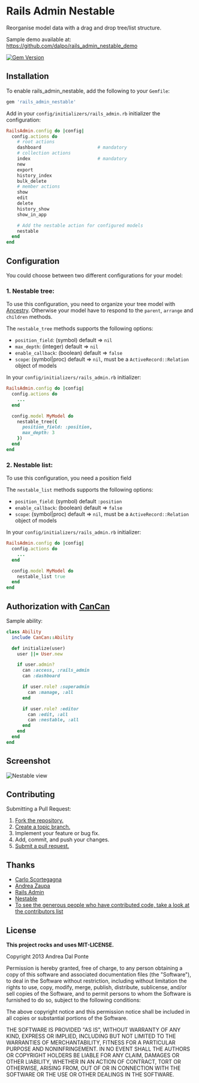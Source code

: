 # Rails Admin Nestable

Reorganise model data with a drag and drop tree/list structure.

Sample demo available at: https://github.com/dalpo/rails_admin_nestable_demo

[![Gem Version](https://badge.fury.io/rb/rails_admin_nestable.png)](http://badge.fury.io/rb/rails_admin_nestable)

## Installation

To enable rails_admin_nestable, add the following to your `Gemfile`:

```ruby
gem 'rails_admin_nestable'
```

Add in your `config/initializers/rails_admin.rb` initializer the configuration:
```ruby
RailsAdmin.config do |config|
  config.actions do
    # root actions
    dashboard                     # mandatory
    # collection actions
    index                         # mandatory
    new
    export
    history_index
    bulk_delete
    # member actions
    show
    edit
    delete
    history_show
    show_in_app

    # Add the nestable action for configured models
    nestable
  end
end
```

## Configuration
You could choose between two different configurations for your model:

### 1. Nestable tree:
To use this configuration, you need to organize your tree model with [Ancestry](https://github.com/stefankroes/ancestry).
Otherwise your model have to respond to the `parent`, `arrange` and `children` methods.

The `nestable_tree` methods supports the following options:
  * `position_field`: (symbol) default => `nil`
  * `max_depth`: (integer) default => `nil`
  * `enable_callback`: (boolean) default => `false`
  * `scope`: (symbol|proc) default => `nil`, must be a `ActiveRecord::Relation` object of models

In your `config/initializers/rails_admin.rb` initializer:
```ruby
RailsAdmin.config do |config|
  config.actions do
    ...
  end

  config.model MyModel do
    nestable_tree({
      position_field: :position,
      max_depth: 3
    })
  end
end
```


### 2. Nestable list:
To use this configuration, you need a position field

The `nestable_list` methods supports the following options:
  * `position_field`: (symbol) default `:position`
  * `enable_callback`: (boolean) default => `false`
  * `scope`: (symbol|proc) default => `nil`, must be a `ActiveRecord::Relation` object of models

In your `config/initializers/rails_admin.rb` initializer:
```ruby
RailsAdmin.config do |config|
  config.actions do
    ...
  end

  config.model MyModel do
    nestable_list true
  end
end
```

## Authorization with [CanCan](https://github.com/ryanb/cancan)

Sample ability:
```ruby
class Ability
  include CanCan::Ability

  def initialize(user)
    user ||= User.new

    if user.admin?
      can :access, :rails_admin
      can :dashboard

      if user.role? :superadmin
        can :manage, :all
      end

      if user.role? :editor
        can :edit, :all
        can :nestable, :all
      end
    end
  end
end

```


## Screenshot

![Nestable view](https://github.com/dalpo/rails_admin_nestable/raw/master/screenshots/nestable_tree.jpg "nestable view")


## Contributing
Submitting a Pull Request:

1. [Fork the repository.][fork]
2. [Create a topic branch.][branch]
3. Implement your feature or bug fix.
4. Add, commit, and push your changes.
5. [Submit a pull request.][pr]

[fork]: http://help.github.com/fork-a-repo/
[branch]: http://learn.github.com/p/branching.html
[pr]: http://help.github.com/send-pull-requests/


## Thanks

* [Carlo Scortegagna](https://github.com/carloscortegagna)
* [Andrea Zaupa](https://github.com/andreazaupa)
* [Rails Admin](https://github.com/sferik/rails_admin)
* [Nestable](http://dbushell.github.com/Nestable)
* [To see the generous people who have contributed code, take a look at the contributors list](https://github.com/dalpo/rails_admin_nestable/graphs/contributors)

## License
**This project rocks and uses MIT-LICENSE.**

Copyright 2013 Andrea Dal Ponte

Permission is hereby granted, free of charge, to any person obtaining
a copy of this software and associated documentation files (the
"Software"), to deal in the Software without restriction, including
without limitation the rights to use, copy, modify, merge, publish,
distribute, sublicense, and/or sell copies of the Software, and to
permit persons to whom the Software is furnished to do so, subject to
the following conditions:

The above copyright notice and this permission notice shall be
included in all copies or substantial portions of the Software.

THE SOFTWARE IS PROVIDED "AS IS", WITHOUT WARRANTY OF ANY KIND,
EXPRESS OR IMPLIED, INCLUDING BUT NOT LIMITED TO THE WARRANTIES OF
MERCHANTABILITY, FITNESS FOR A PARTICULAR PURPOSE AND
NONINFRINGEMENT. IN NO EVENT SHALL THE AUTHORS OR COPYRIGHT HOLDERS BE
LIABLE FOR ANY CLAIM, DAMAGES OR OTHER LIABILITY, WHETHER IN AN ACTION
OF CONTRACT, TORT OR OTHERWISE, ARISING FROM, OUT OF OR IN CONNECTION
WITH THE SOFTWARE OR THE USE OR OTHER DEALINGS IN THE SOFTWARE.

